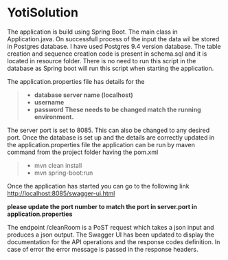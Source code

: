 # YotiSolution
The application is build using Spring Boot. The main class in Application.java. On successfull process of the input the data wil be stored in Postgres database. I have used Postgres 9.4 version database.
The table creation and sequence creation code is present in schema.sql and it is located in resource folder.
There is no need to run this script in the database as Spring boot will run this script when starting the application.

The application.properties file has details for the
> * __database server name (localhost)__
> * __username__ 
> * __password__
__These needs to be changed match the running environment.__


The server port is set to 8085. This can also be changed to any desired port.
Once the database is set up and the details are correctly updated in the application.properties file the application can be run by maven command from the project folder having the pom.xml
> * mvn clean install
> * mvn spring-boot:run

Once the application has started you can go to the following link
[http://localhost:8085/swagger-ui.html](http://localhost:8085/swagger-ui.html)

__please update the port number to match the port in server.port in application.properties__

The endpoint /cleanRoom is a PoST request which takes a json input and produces a json output.
The Swagger UI has been updated to display the documentation for the API operations and the response codes definition. In case of error the error message is passed in the response headers.


